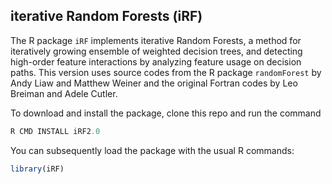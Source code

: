 ## iterative Random Forests (iRF)

The R package `iRF` implements iterative Random Forests, a method for iteratively growing ensemble of weighted decision trees, and detecting high-order feature interactions by analyzing feature usage on decision paths. This version uses source codes from the R package `randomForest` by Andy Liaw and Matthew Weiner and the original Fortran codes by Leo Breiman and Adele Cutler.

To download and install the package, clone this repo and run the command

```r
R CMD INSTALL iRF2.0
```

You can subsequently load the package with the usual R commands:

```r
library(iRF)
```







